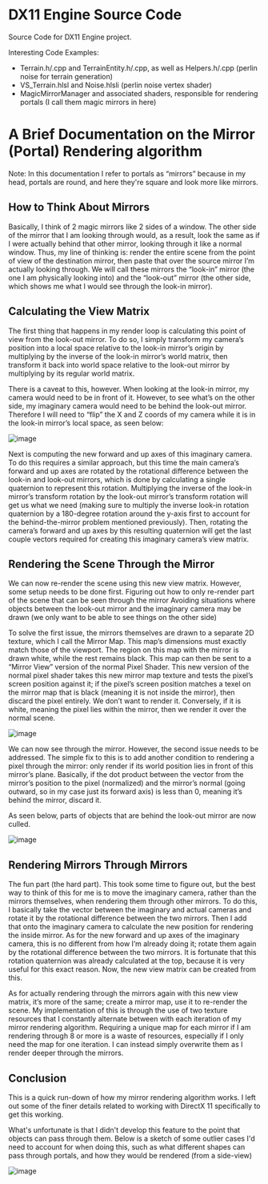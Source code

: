 # DX11 Engine Source Code
Source Code for DX11 Engine project.

Interesting Code Examples:

- Terrain.h/.cpp and TerrainEntity.h/.cpp, as well as Helpers.h/.cpp (perlin noise for terrain generation)
- VS_Terrain.hlsl and Noise.hlsli (perlin noise vertex shader)
- MagicMirrorManager and associated shaders, responsible for rendering portals (I call them magic mirrors in here)

# A Brief Documentation on the Mirror (Portal) Rendering algorithm

Note: In this documentation I refer to portals as “mirrors” because in my head, portals are round, and here they're square and look more like mirrors.

## How to Think About Mirrors

Basically, I think of 2 magic mirrors like 2 sides of a window. The other side of the mirror that I am looking through would, as a result, look the same as if I were actually behind that other mirror, looking through it like a normal window. Thus, my line of thinking is: render the entire scene from the point of view of the destination mirror, then paste that over the source mirror I’m actually looking through. We will call these mirrors the “look-in” mirror (the one I am physically looking into) and the “look-out” mirror (the other side, which shows me what I would see through the look-in mirror).

## Calculating the View Matrix

The first thing that happens in my render loop is calculating this point of view from the look-out mirror. To do so, I simply transform my camera’s position into a local space relative to the look-in mirror’s origin by multiplying by the inverse of the look-in mirror’s world matrix, then transform it back into world space relative to the look-out mirror by multiplying by its regular world matrix.

There is a caveat to this, however. When looking at the look-in mirror, my camera would need to be in front of it. However, to see what’s on the other side, my imaginary camera would need to be behind the look-out mirror. Therefore I will need to “flip” the X and Z coords of my camera while it is in the look-in mirror’s local space, as seen below:

![image](https://github.com/TheOneAbis/DirectX11_Engine/assets/26350896/1f5ba4cb-d912-4434-9963-c007a0ab0251)

Next is computing the new forward and up axes of this imaginary camera. To do this requires a similar approach, but this time the main camera’s forward and up axes are rotated by the rotational difference between the look-in and look-out mirrors, which is done by calculating a single quaternion to represent this rotation. Multiplying the inverse of the look-in mirror’s transform rotation by the look-out mirror’s transform rotation will get us what we need (making sure to multiply the inverse look-in rotation quaternion by a 180-degree rotation around the y-axis first to account for the behind-the-mirror problem mentioned previously). Then, rotating the camera’s forward and up axes by this resulting quaternion will get the last couple vectors required for creating this imaginary camera’s view matrix.

## Rendering the Scene Through the Mirror

We can now re-render the scene using this new view matrix. However, some setup needs to be done first.
Figuring out how to only re-render part of the scene that can be seen through the mirror
Avoiding situations where objects between the look-out mirror and the imaginary camera may be drawn (we only want to be able to see things on the other side)

To solve the first issue, the mirrors themselves are drawn to a separate 2D texture, which I call the Mirror Map. This map’s dimensions must exactly match those of the viewport. The region on this map with the mirror is drawn white, while the rest remains black. This map can then be sent to a “Mirror View” version of the normal Pixel Shader. This new version of the normal pixel shader takes this new mirror map texture and tests the pixel’s screen position against it; if the pixel’s screen position matches a texel on the mirror map that is black (meaning it is not inside the mirror), then discard the pixel entirely. We don’t want to render it. Conversely, if it is white, meaning the pixel lies within the mirror, then we render it over the normal scene.

 ![image](https://github.com/TheOneAbis/DirectX11_Engine/assets/26350896/aa92c2be-3d19-459f-9f9e-35f41a734881)

We can now see through the mirror. However, the second issue needs to be addressed. The simple fix to this is to add another condition to rendering a pixel through the mirror: only render if its world position lies in front of this mirror’s plane. Basically, if the dot product between the vector from the mirror’s position to the pixel (normalized) and the mirror’s normal (going outward, so in my case just its forward axis) is less than 0, meaning it’s behind the mirror, discard it.
 
As seen below, parts of objects that are behind the look-out mirror are now culled.

![image](https://github.com/TheOneAbis/DirectX11_Engine/assets/26350896/3bb365da-0bcc-46e8-9b52-4ef5a4921f2d)

## Rendering Mirrors Through Mirrors

The fun part (the hard part). This took some time to figure out, but the best way to think of this for me is to move the imaginary camera, rather than the mirrors themselves, when rendering them through other mirrors. To do this, I basically take the vector between the imaginary and actual cameras and rotate it by the rotational difference between the two mirrors. Then I add that onto the imaginary camera to calculate the new position for rendering the inside mirror. As for the new forward and up axes of the imaginary camera, this is no different from how I’m already doing it; rotate them again by the rotational difference between the two mirrors. It is fortunate that this rotation quaternion was already calculated at the top, because it is very useful for this exact reason. Now, the new view matrix can be created from this.

As for actually rendering through the mirrors again with this new view matrix, it’s more of the same; create a mirror map, use it to re-render the scene. My implementation of this is through the use of two texture resources that I constantly alternate between with each iteration of my mirror rendering algorithm. Requiring a unique map for each mirror if I am rendering through 8 or more is a waste of resources, especially if I only need the map for one iteration. I can instead simply overwrite them as I render deeper through the mirrors.

## Conclusion

This is a quick run-down of how my mirror rendering algorithm works. I left out some of the finer details related to working with DirectX 11 specifically to get this working. 

What's unfortunate is that I didn't develop this feature to the point that objects can pass through them. Below is a sketch of some outlier cases I'd need to account for when doing this, such as what different shapes can pass through portals, and how they would be rendered (from a side-view)

![image](https://github.com/TheOneAbis/DirectX11_Engine/assets/26350896/3d341136-dff5-4659-94ee-800af106d3f3)

